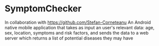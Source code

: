 # SymptomChecker

In collaboration with https://github.com/Stefan-Corneteanu
 An Android native mobile application that takes as input an user's relevant data: age, sex, location, symptoms and risk factors, and sends the data to a web server which returns a list of potential diseases they may have
